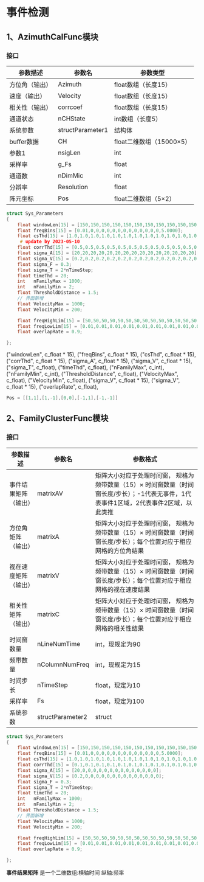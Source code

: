 # 事件检测

## 1、AzimuthCalFunc模块

### 接口

| 参数描述        | 参数名              | 参数类型                 |
| -------------- | ---------------- | ------------------------ |
| 方位角（输出） | Azimuth          | float数组（长度15）      |
| 速度（输出）   | Velocity         | float数组（长度15）      |
| 相关性（输出） | corrcoef         | float数组（长度15）      |
| 通道状态       | nCHState         | int数组（长度5）         |
| 系统参数       | structParameter1 | 结构体                   |
| buffer数据     | CH               | float二维数组（15000×5） |
| 参数1          | nsigLen          | int                      |
| 采样率         | g_Fs             | float                    |
| 通道数         | nDimMic          | int                      |
| 分辨率         | Resolution       | float                    |
| 阵元坐标       | Pos              | float二维数组（5×2）     |

```c++
struct Sys_Parameters
{
	float windowLen[15] = [150,150,150,150,150,150,150,150,150,150,150,150,150,150,150]; 
	float freqBins[15] = [0.01,0,0,0,0,0,0,0,0,0,0,0,0,0,5.0000];   
	float csThd[15] = [1.0,1.0,1.0,1.0,1.0,1.0,1.0,1.0,1.0,1.0,1.0,1.0,1.0,1.0,1.0];    
	 # update by 2023-05-10
	float corrThd[15] = [0.5,0.5,0.5,0.5,0.5,0.5,0.5,0.5,0.5,0.5,0.5,0.5,0.5,0.5,0.5];    
	float sigma_A[15] = [20,20,20,20,20,20,20,20,20,20,20,20,20,20,20];    
	float sigma_V[15] = [0.2,0.2,0.2,0.2,0.2,0.2,0.2,0.2,0.2,0.2,0.2,0.2,0.2,0.2,0.2];    
	float sigma_F = 0.3;       
	float sigma_T = 2*nTimeStep;        
	float timeThd = 20;        
	int   nFamilyMax = 1000;    
	int   nFamilyMin = 2;     
	float ThresholdDistance = 1.5;
	// 界面新增
	float VelocityMax = 1000;  
	float VelocityMin = 200;   

	float freqHighLim[15] = [50,50,50,50,50,50,50,50,50,50,50,50,50,50,50];
	float freqLowLim[15] = [0.01,0.01,0.01,0.01,0.01,0.01,0.01,0.01,0.01,0.01,0.01,0.01,0.01,0.01,0.01];
	float overlapRate = 0.9;

};
```
  ("windowLen", c_float * 15),
        ("freqBins", c_float * 15),
        ("csThd", c_float * 15),
        ("corrThd", c_float * 15),
        ("sigma_A", c_float * 15),
        ("sigma_V", c_float * 15),
        ("sigma_T", c_float),
        ("timeThd", c_float),
        ("nFamilyMax", c_int),
        ("nFamilyMin", c_int),
        ("ThresholdDistance", c_float),
        ("VelocityMax", c_float),
        ("VelocityMin", c_float),
        ("sigma_V", c_float * 15),
        ("sigma_V", c_float * 15),
        ("overlapRate", c_float),


```c++
Pos = [[1,1],[1,-1],[0,0],[-1,1],[-1,-1]]
```



## 2、FamilyClusterFunc模块

### 接口

| 参数描述             | 参数名              | 参数格式                                                   |
| -------------------- | ---------------- | ------------------------------------------------------------ |
| 事件结果矩阵（输出） | matrixAV         | 矩阵大小对应于处理时间窗， 规格为频带数量（15）× 时间窗数量（时间窗长度/步长）；-1代表无事件，1代表事件1区域，2代表事件2区域，以此类推 |
| 方位角矩阵（输出）   | matrixA          | 矩阵大小对应于处理时间窗， 规格为 频带数量（15）× 时间窗数量（时间窗长度/步长）；每个位置对应于相应网格的方位角结果 |
| 视在速度矩阵（输出） | matrixV          | 矩阵大小对应于处理时间窗， 规格为 频带数量（15）× 时间窗数量（时间窗长度/步长）；每个位置对应于相应网格的视在速度结果 |
| 相关性矩阵（输出）   | matrixC          | 矩阵大小对应于处理时间窗， 规格为频带数量（15）× 时间窗数量（时间窗长度/步长）；每个位置对应于相应网格的相关性结果 |
| 时间窗数量           | nLineNumTime     | int，现规定为90                                                          |
| 频带数量             | nColumnNumFreq   | int，现规定为15                                                          |
| 时间步长             | nTimeStep        | float，现定为10                                              |
| 采样率               | Fs               | float，现定为100                                             |
| 系统参数             | structParameter2 | struct                                                       |

```c++
struct Sys_Parameters
{
	float windowLen[15] = [150,150,150,150,150,150,150,150,150,150,150,150,150,150,150]; 
	float freqBins[15] = [0.01,0,0,0,0,0,0,0,0,0,0,0,0,0,5.0000];  
	float csThd[15] = [1.0,1.0,1.0,1.0,1.0,1.0,1.0,1.0,1.0,1.0,1.0,1.0,1.0,1.0,1.0];      
	float corrThd[15] = [0.1,0.1,0.1,0.1,0.1,0.1,0.1,0.1,0.1,0.1,0.1,0.1,0.1,0.1,0.1];   
	float sigma_A[15] = [20,0,0,0,0,0,0,0,0,0,0,0,0,0,0];   
	float sigma_V[15] = [0.2,0,0,0,0,0,0,0,0,0,0,0,0,0,0];  
	float sigma_F = 0.3;    
	float sigma_T = 2*nTimeStep;    
	float timeThd = 20;       
	int   nFamilyMax = 1000;     
	int   nFamilyMin = 2;    
	float ThresholdDistance = 1.5;
	// 界面新增
	float VelocityMax = 1000;   
	float VelocityMin = 200;  

	float freqHighLim[15] = [50,50,50,50,50,50,50,50,50,50,50,50,50,50,50];
	float freqLowLim[15] = [0.01,0.01,0.01,0.01,0.01,0.01,0.01,0.01,0.01,0.01,0.01,0.01,0.01,0.01,0.01];
	float overlapRate = 0.9;

};
```

**事件结果矩阵**
 是一个二维数组:横轴时间  纵轴:频率  

